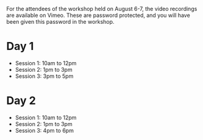 For the attendees of the workshop held on August 6-7, the video recordings are available on Vimeo.
These are password protected, and you will have been given this password in the workshop.

# Day 1

* Session 1: 10am to 12pm
* Session 2: 1pm to 3pm
* Session 3: 3pm to 5pm

# Day 2

* Session 1: 10am to 12pm
* Session 2: 1pm to 3pm
* Session 3: 4pm to 6pm

